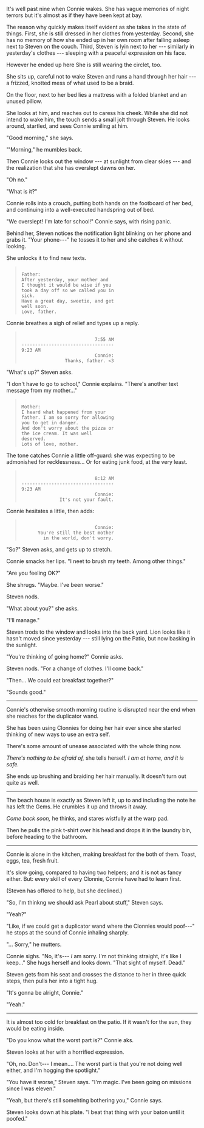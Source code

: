It's well past nine when Connie wakes. She has vague memories of night terrors
but it's almost as if they have been kept at bay.

The reason why quickly makes itself evident as she takes in the state of things.
First, she is still dressed in her clothes from yesterday. Second, she has no memory
of how she ended up in her own room after falling asleep next to Steven on the couch.
Third, Steven is lyin next to her --- similarly in yesterday's clothes --- sleeping with a
peaceful expression on his face.

However he ended up here She is still wearing the circlet, too.

She sits up, careful not to wake Steven and runs a hand through her hair
--- a frizzed, knotted mess of what used to be a braid.

On the floor, next to her bed lies a mattress with a folded blanket and an unused pillow.

She looks at him, and reaches out to caress his cheek. While she did not intend to wake him,
the touch sends a small jolt through Steven. He looks around, startled, and sees Connie
smiling at him.

"Good morning," she says.

"'Morning," he mumbles back.

Then Connie looks out the window --- at sunlight from clear skies ---
and the realization that she has overslept dawns on her.

"Oh no."

"What is it?"

Connie rolls into a crouch, putting both hands on the footboard of her bed, and
continuing into a well-executed handspring out of bed.

"We overslept! I'm late for school!" Connie says, with rising panic.

Behind her, Steven notices the notification light blinking on her phone and
grabs it. "Your phone---" he tosses it to her and she catches it without looking.

She unlocks it to find new texts.

> ~~~
> 
> Father:
> After yesterday, your mother and
> I thought it would be wise if you
> took a day off so we called you in 
> sick.
> Have a great day, sweetie, and get
> well soon.
> Love, father.
>
> ~~~

Connie breathes a sigh of relief and types up a reply.

> ~~~
>
>                            7:55 AM
> ----------------------------------
> 9:23 AM
>                            Connie:
>                 Thanks, father. <3
>
> ~~~


"What's up?" Steven asks.

"I don't have to go to school," Connie explains. "There's another text message
from my mother..."

> ~~~
>
> Mother:
> I heard what happened from your
> father. I am so sorry for allowing
> you to get in danger.
> And don't worry about the pizza or
> the ice cream. It was well
> deserved.
> Lots of love, mother.
>
> ~~~

The tone catches Connie a little off-guard: she was expecting
to be admonished for recklessness... Or for eating junk food,
at the very least.

> ~~~
>
>                            8:12 AM
> ----------------------------------
> 9:23 AM
>                            Connie:
>               It's not your fault.
>
> ~~~

Connie hesitates a little, then adds:

> ~~~
>
>                            Connie:
>       You're still the best mother
>         in the world, don't worry.
>
> ~~~

"So?" Steven asks, and gets up to stretch.

Connie smacks her lips. "I neet to brush my teeth.
Among other things."

"Are you feeling OK?"

She shrugs. "Maybe. I've been worse."

Steven nods.

"What about you?" she asks.

"I'll manage."

Steven trods to the window and looks into the back yard. Lion looks like
it hasn't moved since yesterday --- still lying on the Patio, but now
basking in the sunlight.

"You're thinking of going home?" Connie asks.

Steven nods. "For a change of clothes. I'll come back."

"Then... We could eat breakfast together?"

"Sounds good."

----

Connie's otherwise smooth morning routine is disrupted near the end
when she reaches for the duplicator wand.

She has been using Clonnies for doing her hair ever since she
started thinking of new ways to use an extra self.

There's some amount of unease associated with the whole thing now.

*There's nothing to be afraid of,*  she tells herself. *I am at home,
and it is safe.*

She ends up brushing and braiding her hair manually. It doesn't turn
out quite as well.

----

The beach house is exactly as Steven left it, up to and including the
note he has left the Gems. He crumbles it up and throws it away.

*Come back soon,* he thinks, and stares wistfully at the warp pad.

Then he pulls the pink t-shirt over his head and drops it in the
laundry bin, before heading to the bathroom.

----

Connie is alone in the kitchen, making breakfast for the both of them.
Toast, eggs, tea, fresh fruit.

It's slow going, compared to having two helpers; and it is not as fancy
either. But: every skill of every Clonnie, Connie have had to learn first.

(Steven has offered to help, but she declined.)

"So, I'm thinkng we should ask Pearl about stuff," Steven says.

"Yeah?"

"Like, if we could get a duplicator wand where the Clonnies would poof---"
he stops at the sound of Connie inhaling sharply.

"... Sorry," he mutters.

Connie sighs. "No, it's--- *I* am sorry. I'm not thinking straight, it's
like I keep..." She hugs herself and looks down. "That sight of myself. Dead."

Steven gets from his seat and crosses the distance to her in three quick steps,
then pulls her into a tight hug.

"It's gonna be alright, Connie."

"Yeah."

----

It is almost too cold for breakfast on the patio. If it wasn't for the sun, they
would be eating inside.

"Do you know what the worst part is?" Connie aks.

Steven looks at her with a horrified expression.

"Oh, no. Don't--- I mean.... The worst part is that you're not doing well either,
and I'm hogging the spotlight."

"You have it worse," Steven says. "I'm magic. I've been going on missions since I
was eleven."

"Yeah, but there's still somehting bothering you," Connie says.

Steven looks down at his plate. "I beat that thing with your baton until it poofed."
